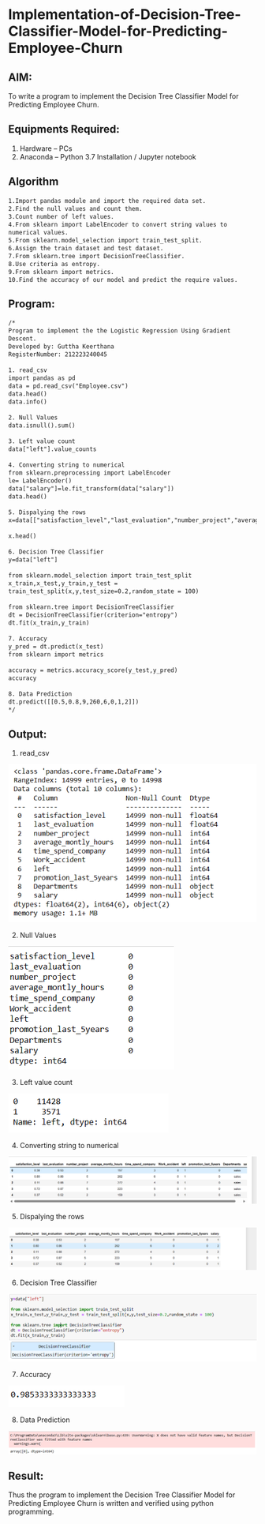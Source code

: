 # Implementation-of-Decision-Tree-Classifier-Model-for-Predicting-Employee-Churn

## AIM:
To write a program to implement the Decision Tree Classifier Model for Predicting Employee Churn.

## Equipments Required:
1. Hardware – PCs
2. Anaconda – Python 3.7 Installation / Jupyter notebook

## Algorithm
```
1.Import pandas module and import the required data set.
2.Find the null values and count them.
3.Count number of left values.
4.From sklearn import LabelEncoder to convert string values to numerical values.
5.From sklearn.model_selection import train_test_split.
6.Assign the train dataset and test dataset.
7.From sklearn.tree import DecisionTreeClassifier.
8.Use criteria as entropy.
9.From sklearn import metrics.
10.Find the accuracy of our model and predict the require values.
```

## Program:
```
/*
Program to implement the the Logistic Regression Using Gradient Descent.
Developed by: Guttha Keerthana
RegisterNumber: 212223240045

1. read_csv
import pandas as pd
data = pd.read_csv("Employee.csv")
data.head()
data.info()

2. Null Values 
data.isnull().sum()

3. Left value count
data["left"].value_counts

4. Converting string to numerical
from sklearn.preprocessing import LabelEncoder
le= LabelEncoder()
data["salary"]=le.fit_transform(data["salary"])
data.head()

5. Dispalying the rows
x=data[["satisfaction_level","last_evaluation","number_project","average_montly_hours","time_spend_company","Work_accident","promotion_last_5years","salary"]]

x.head()

6. Decision Tree Classifier
y=data["left"]

from sklearn.model_selection import train_test_split
x_train,x_test,y_train,y_test = train_test_split(x,y,test_size=0.2,random_state = 100)

from sklearn.tree import DecisionTreeClassifier
dt = DecisionTreeClassifier(criterion="entropy")
dt.fit(x_train,y_train)

7. Accuracy
y_pred = dt.predict(x_test)
from sklearn import metrics

accuracy = metrics.accuracy_score(y_test,y_pred)
accuracy

8. Data Prediction
dt.predict([[0.5,0.8,9,260,6,0,1,2]])
*/
```

## Output:

1. read_csv

![](1.png)

2. Null Values 

![](2.png)

3. Left value count

![](3.png)

4. Converting string to numerical

![](4.png)

5. Dispalying the rows

![](5.png)

6. Decision Tree Classifier

![](6.png)

7. Accuracy

![](7.png)

8. Data Prediction

![](8.png)

## Result:
Thus the program to implement the  Decision Tree Classifier Model for Predicting Employee Churn is written and verified using python programming.
